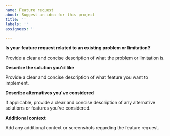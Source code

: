 ```yaml
---
name: Feature request
about: Suggest an idea for this project
title: ''
labels: ''
assignees: ''

---
```


**Is your feature request related to an existing problem or limitation?**

Provide a clear and concise description of what the problem or limitation is.

**Describe the solution you'd like**

Provide a clear and concise description of what feature you want to implement.

**Describe alternatives you've considered**

If applicable, provide a clear and concise description of any alternative solutions or features you've considered.

**Additional context**

Add any additional context or screenshots regarding the feature request.
